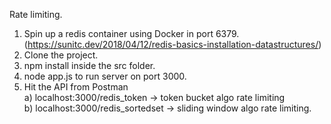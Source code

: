 Rate limiting.

1. Spin up a redis container using Docker in port 6379. (https://sunitc.dev/2018/04/12/redis-basics-installation-datastructures/)
2. Clone the project.
3. npm install inside the src folder.
4. node app.js to run server on port 3000.
5. Hit the API from Postman <br/>
   a) localhost:3000/redis_token -> token bucket algo rate limiting <br/>
   b) localhost:3000/redis_sortedset -> sliding window algo rate limiting.
